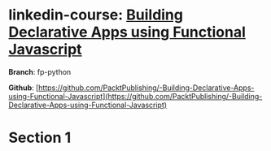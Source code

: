 # linkedin-course: [Building Declarative Apps using Functional Javascript](https://www.linkedin.com/learning/building-declarative-apps-using-functional-javascript/overview-and-benefits-of-a-single-object-state)

**Branch**: fp-python

**Github**: [https://github.com/PacktPublishing/-Building-Declarative-Apps-using-Functional-Javascript](https://github.com/PacktPublishing/-Building-Declarative-Apps-using-Functional-Javascript)

# Section 1
